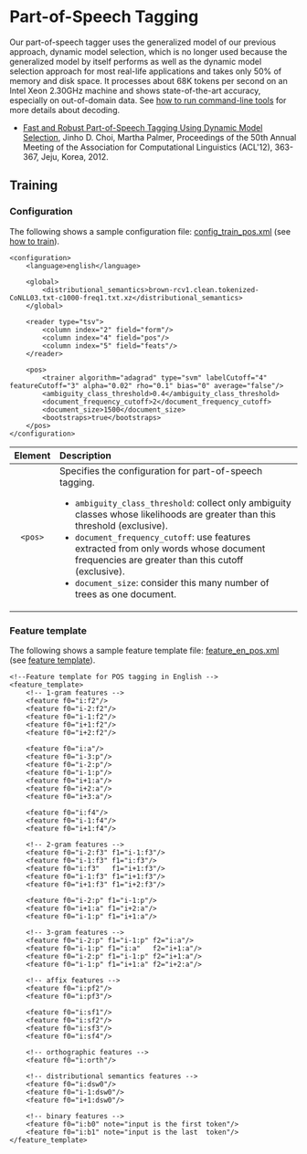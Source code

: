# Part-of-Speech Tagging

Our part-of-speech tagger uses the generalized model of our previous approach, dynamic model selection, which is no longer used because the generalized model by itself performs as well as the dynamic model selection approach for most real-life applications and takes only 50% of memory and disk space. It processes about 68K tokens per second on an Intel Xeon 2.30GHz machine and shows state-of-the-art accuracy, especially on out-of-domain data. See [how to run command-line tools](../quick_start/command_line_tools.md) for more details about decoding.

* [Fast and Robust Part-of-Speech Tagging Using Dynamic Model Selection](http://aclweb.org/anthology-new/P/P12/P12-2071.pdf), Jinho D. Choi, Martha Palmer, Proceedings of the 50th Annual Meeting of the Association for Computational Linguistics (ACL'12), 363-367, Jeju, Korea, 2012.

## Training

### Configuration

The following shows a sample configuration file: [config\_train_pos.xml](https://github.com/clir/clearnlp/blob/master/src/main/resources/configure/config_train_pos.xml) (see [how to train](../quick_start/train.md)).

```
<configuration>
    <language>english</language>

    <global>
        <distributional_semantics>brown-rcv1.clean.tokenized-CoNLL03.txt-c1000-freq1.txt.xz</distributional_semantics>
    </global>

    <reader type="tsv">
        <column index="2" field="form"/>
        <column index="4" field="pos"/>
        <column index="5" field="feats"/>
    </reader>

    <pos>
        <trainer algorithm="adagrad" type="svm" labelCutoff="4" featureCutoff="3" alpha="0.02" rho="0.1" bias="0" average="false"/>
        <ambiguity_class_threshold>0.4</ambiguity_class_threshold>
        <document_frequency_cutoff>2</document_frequency_cutoff>
        <document_size>1500</document_size>
        <bootstraps>true</bootstraps>
    </pos>
</configuration>
```

| Element | Description |
| :-----: | :---------- |
| `<pos>` | Specifies the configuration for part-of-speech tagging.<ul><li>`ambiguity_class_threshold`: collect only ambiguity classes whose likelihoods are greater than this threshold (exclusive).</li><li>`document_frequency_cutoff`: use features extracted from only words whose document frequencies are greater than this cutoff (exclusive).</li><li>`document_size`: consider this many number of trees as one document.</li></ul> |

### Feature template

The following shows a sample feature template file: [feature\_en_pos.xml](https://github.com/clir/clearnlp/blob/master/src/main/resources/features/feature_en_pos.xml) (see [feature template](../formats/feature_template.md)).

```
<!--Feature template for POS tagging in English -->
<feature_template>
	<!-- 1-gram features -->
	<feature f0="i:f2"/>
	<feature f0="i-2:f2"/>
	<feature f0="i-1:f2"/>
	<feature f0="i+1:f2"/>
	<feature f0="i+2:f2"/>

	<feature f0="i:a"/>
	<feature f0="i-3:p"/>
	<feature f0="i-2:p"/>
	<feature f0="i-1:p"/>
	<feature f0="i+1:a"/>
	<feature f0="i+2:a"/>
	<feature f0="i+3:a"/>

	<feature f0="i:f4"/>
	<feature f0="i-1:f4"/>
	<feature f0="i+1:f4"/>

	<!-- 2-gram features -->
	<feature f0="i-2:f3" f1="i-1:f3"/>
	<feature f0="i-1:f3" f1="i:f3"/>
	<feature f0="i:f3"   f1="i+1:f3"/>
	<feature f0="i-1:f3" f1="i+1:f3"/>
	<feature f0="i+1:f3" f1="i+2:f3"/>

	<feature f0="i-2:p" f1="i-1:p"/>
	<feature f0="i+1:a" f1="i+2:a"/>
	<feature f0="i-1:p" f1="i+1:a"/>

	<!-- 3-gram features -->
	<feature f0="i-2:p" f1="i-1:p" f2="i:a"/>
	<feature f0="i-1:p" f1="i:a"   f2="i+1:a"/>
	<feature f0="i-2:p" f1="i-1:p" f2="i+1:a"/>
	<feature f0="i-1:p" f1="i+1:a" f2="i+2:a"/>

	<!-- affix features -->
	<feature f0="i:pf2"/>
	<feature f0="i:pf3"/>

	<feature f0="i:sf1"/>
	<feature f0="i:sf2"/>
	<feature f0="i:sf3"/>
	<feature f0="i:sf4"/>

	<!-- orthographic features -->
	<feature f0="i:orth"/>

	<!-- distributional semantics features -->
	<feature f0="i:dsw0"/>
	<feature f0="i-1:dsw0"/>
	<feature f0="i+1:dsw0"/>

	<!-- binary features -->
	<feature f0="i:b0" note="input is the first token"/>
	<feature f0="i:b1" note="input is the last  token"/>
</feature_template>
```